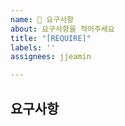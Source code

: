 ```yaml
---
name: 📃 요구사항
about: 요구사항을 적어주세요
title: "[REQUIRE]"
labels: ''
assignees: jjeamin

---
```


## 요구사항

```
```
